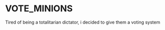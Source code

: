 VOTE_MINIONS
============

Tired of being a totalitarian dictator, i decided to give them a voting system
